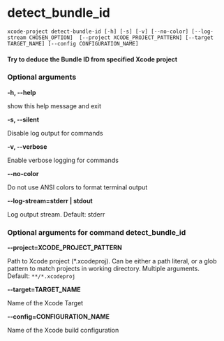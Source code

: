 
detect_bundle_id
================


``xcode-project detect-bundle-id [-h] [-s] [-v] [--no-color] [--log-stream CHOSEN_OPTION]  [--project XCODE_PROJECT_PATTERN] [--target TARGET_NAME] [--config CONFIGURATION_NAME] ``
#### Try to deduce the Bundle ID from specified Xcode project

### Optional arguments


**-h, --help**

show this help message and exit

**-s, --silent**

Disable log output for commands

**-v, --verbose**

Enable verbose logging for commands

**--no-color**

Do not use ANSI colors to format terminal output

**--log-stream=stderr | stdout**

Log output stream. Default: stderr
### Optional arguments for command detect_bundle_id


**--project=XCODE_PROJECT_PATTERN**

Path to Xcode project (*.xcodeproj). Can be either a path literal, or a glob pattern to match projects in working directory. Multiple arguments. Default:&nbsp;`**/*.xcodeproj`

**--target=TARGET_NAME**

Name of the Xcode Target

**--config=CONFIGURATION_NAME**

Name of the Xcode build configuration